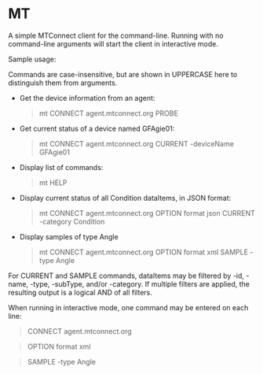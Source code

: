 # MT

A simple MTConnect client for the command-line. Running with no command-line arguments will start the client in interactive mode.

Sample usage:

Commands are case-insensitive, but are shown in UPPERCASE here to distinguish them from arguments.

- Get the device information from an agent:
  > mt CONNECT agent.mtconnect.org PROBE

- Get current status of a device named GFAgie01:
  > mt CONNECT agent.mtconnect.org CURRENT -deviceName GFAgie01

- Display list of commands:
  > mt HELP
  
- Display current status of all Condition dataItems, in JSON format:
  > mt CONNECT agent.mtconnect.org OPTION format json CURRENT -category Condition

- Display samples of type Angle
  > mt CONNECT agent.mtconnect.org OPTION format xml SAMPLE -type Angle

For CURRENT and SAMPLE commands, dataItems may be filtered by -id, -name, -type, -subType, and/or -category. 
If multiple filters are applied, the resulting output is a logical AND of all filters.

When running in interactive mode, one command may be entered on each line:

  > CONNECT agent.mtconnect.org
  
  > OPTION format xml
  
  > SAMPLE -type Angle
